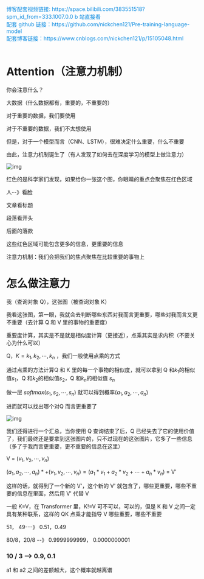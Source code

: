 <div><a href="https://space.bilibili.com/383551518?spm_id_from=333.1007.0.0" style="text-decoration: none; color: rgba(7, 137, 224, 1)" target="_blank">博客配套视频链接: https://space.bilibili.com/383551518?spm_id_from=333.1007.0.0  b 站直接看</a></div>

<div><a href="https://github.com/nickchen121/Pre-training-language-model" style="text-decoration: none; color: rgba(7, 137, 224, 1)" target="_blank">配套 github 链接：https://github.com/nickchen121/Pre-training-language-model</a></div>

<div><a href="https://www.cnblogs.com/nickchen121/p/16470443.html" style="text-decoration: none; color: rgba(7, 137, 224, 1)" target="_blank">配套博客链接：https://www.cnblogs.com/nickchen121/p/15105048.html</a></div><br>

# Attention（注意力机制）

你会注意什么？

大数据（什么数据都有，重要的，不重要的）

对于重要的数据，我们要使用

对于不重要的数据，我们不太想使用

但是，对于一个模型而言（CNN、LSTM），很难决定什么重要，什么不重要

由此，注意力机制诞生了（有人发现了如何去在深度学习的模型上做注意力）

![img](https://imgmd.oss-cn-shanghai.aliyuncs.com/BERT_IMG/%E4%BA%BA%E7%B1%BB%E7%9A%84%E8%A7%86%E8%A7%89%E6%B3%A8%E6%84%8F%E5%8A%9B.jpg)

红色的是科学家们发现，如果给你一张这个图，你眼睛的重点会聚焦在红色区域

人--》看脸

文章看标题

段落看开头

后面的落款

这些红色区域可能包含更多的信息，更重要的信息



注意力机制：我们会把我们的焦点聚焦在比较重要的事物上



# 怎么做注意力

我（查询对象 Q），这张图（被查询对象 K）

我看这张图，第一眼，我就会去判断哪些东西对我而言更重要，哪些对我而言又更不重要（去计算 Q 和 V 里的事物的重要度）

重要度计算，其实是不是就是相似度计算（更接近），点乘其实是求内积（不要关心为什么可以）

Q，$K =k_1,k_2,\cdots,k_n$ ，我们一般使用点乘的方式

通过点乘的方法计算Q 和 K 里的每一个事物的相似度，就可以拿到 Q 和$k_1$的相似值$s_1$，Q 和$k_2$的相似值$s_2$，Q 和$k_n$的相似值 $s_n$

做一层 $softmax(s_1,s_2,\cdots,s_n)$ 就可以得到概率$(a_1,a_2,\cdots,a_n)$

进而就可以找出哪个对Q 而言更重要了

![img](https://imgmd.oss-cn-shanghai.aliyuncs.com/BERT_IMG/attention-%E8%AE%A1%E7%AE%97%E5%9B%BE.png)

我们还得进行一个汇总，当你使用 Q 查询结束了后，Q 已经失去了它的使用价值了，我们最终还是要拿到这张图片的，只不过现在的这张图片，它多了一些信息（多了于我而言更重要，更不重要的信息在这里）

 V = $(v_1,v_2,\cdots,v_n)$

$(a_1,a_2,\cdots,a_n)*+(v_1,v_2,\cdots,v_n)=(a_1*v_1+a_2*v_2+\cdots+a_n*v_n)$ = V' 

这样的话，就得到了一个新的 V'，这个新的 V' 就包含了，哪些更重要，哪些不重要的信息在里面，然后用 V' 代替 V 

一般 K=V，在 Transformer 里，K!=V 可不可以，可以的，但是 K 和 V 之间一定具有某种联系，这样的 QK 点乘才能指导 V 哪些重要，哪些不重要



51， 49---》 0.51，0.49

80/8，20/8 --》 0.9999999999， 0.0000000001

### 10 / 3 --> 0.9, 0.1

a1 和 a2 之间的差额越大，这个概率就越离谱
